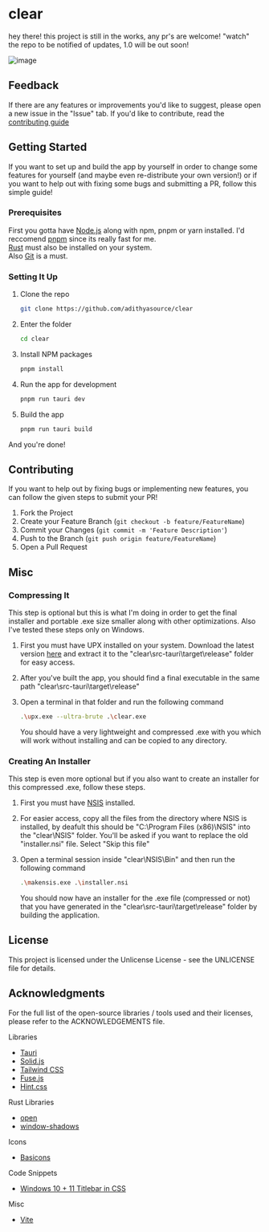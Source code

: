 # clear
 
hey there! this project is still in the works, any pr's are welcome!
"watch" the repo to be notified of updates, 1.0 will be out soon!

![image](https://github.com/adithyasource/clear/assets/140549783/33e951c0-61dd-4ecd-9c0e-d1c413e6f888)


## Feedback

If there are any features or improvements you'd like to suggest, please open a new issue in the "Issue" tab. If you'd like to contribute, read the [contributing guide](https://github.com/adithyasource/clear/#contributing)

## Getting Started

If you want to set up and build the app by yourself in order to change some features for yourself (and maybe even re-distribute your own version!) or if you want to help out with fixing some bugs and submitting a PR, follow this simple guide!

### Prerequisites

First you gotta have [Node.js](https://nodejs.org/en/download) along with npm, pnpm or yarn installed. I'd reccomend [pnpm](https://pnpm.io/installation) since its really fast for me. \
[Rust](https://www.rust-lang.org/tools/install/) must also be installed on your system. \
Also [Git](https://git-scm.com/downloads) is a must.


### Setting It Up

1. Clone the repo
   ```sh
   git clone https://github.com/adithyasource/clear
   ```
2. Enter the folder
   ```sh
   cd clear
   ```
3. Install NPM packages
   ```sh
   pnpm install
   ```
4. Run the app for development
   ```sh
   pnpm run tauri dev
   ```
5. Build the app
   ```sh
   pnpm run tauri build
   ```

And you're done!

## Contributing

If you want to help out by fixing bugs or implementing new features, you can follow the given steps to submit your PR!

1. Fork the Project
2. Create your Feature Branch (`git checkout -b feature/FeatureName`)
3. Commit your Changes (`git commit -m 'Feature Description'`)
4. Push to the Branch (`git push origin feature/FeatureName`)
5. Open a Pull Request


## Misc

### Compressing It

This step is optional but this is what I'm doing in order to get the final installer and portable .exe size smaller along with other optimizations. Also I've tested these steps only on Windows.

1. First you must have UPX installed on your system. Download the latest version [here](https://github.com/upx/upx/releases/tag/v4.2.1) and extract it to the "clear\src-tauri\target\release" folder for easy access.

2. After you've built the app, you should find a final executable in the same path "clear\src-tauri\target\release" 

3. Open a terminal in that folder and run the following command
   ```sh
   .\upx.exe --ultra-brute .\clear.exe
   ```
   You should have a very lightweight and compressed .exe with you which will work without installing and can be copied to any directory.

### Creating An Installer

This step is even more optional but if you also want to create an installer for this compressed .exe, follow these steps. 

1. First you must have [NSIS](https://nsis.sourceforge.io/Download) installed.
   
2. For easier access, copy all the files from the directory where NSIS is installed, by deafult this should be "C:\Program Files (x86)\NSIS" into the "clear\NSIS" folder. You'll be asked if you want to replace the old "installer.nsi" file. Select "Skip this file" 

3. Open a terminal session inside "clear\NSIS\Bin" and then run the following command
   ```sh
   .\makensis.exe .\installer.nsi
   ```
   You should now have an installer for the .exe file (compressed or not) that you have generated in the "clear\src-tauri\target\release" folder by building the application.

   
## License

This project is licensed under the Unlicense License - see the UNLICENSE file for details.


## Acknowledgments

For the full list of the open-source libraries / tools used and their licenses, please refer to the ACKNOWLEDGEMENTS file.

Libraries
* [Tauri](https://tauri.app)
* [Solid.js](https://www.solidjs.com)
* [Tailwind CSS](https://tailwindcss.com)
* [Fuse.js](https://www.fusejs.io)
* [Hint.css](https://kushagra.dev/lab/hint/)

Rust Libraries
* [open](https://crates.io/crates/open)
* [window-shadows](https://crates.io/crates/window-shadows)

Icons
* [Basicons](https://basicons.xyz)

Code Snippets
* [Windows 10 + 11 Titlebar in CSS](https://codepen.io/agrimsrud/pen/WGgRPP)

Misc
* [Vite](https://vitejs.dev/)
